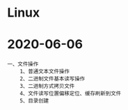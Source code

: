 # Linux
# 2020-06-06
	一、文件操作
		1、普通文本文件操作
		2、二进制文件基本读写操作
		3、二进制方式拷贝文件
		4、文件读写位置偏移定位、缓存刷新到文件
		5、目录创建